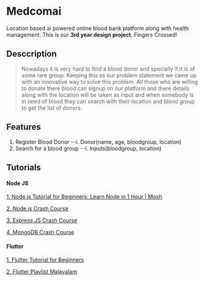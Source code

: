 # Medcomai
Location based ai powered online blood bank platform along with health management. This is our **3rd year design project**, Fingers Crossed!

## Desccription
>Nowadays it is very hard to find a blood donor and specially if it is of some rare group. Keeping this as our problem statement we came up with an innovative way to solve this problem. All those who are willing to donate there blood can signup on our platform and there details along with the location will be taken as input and when somebody is in need of blood they can search with their location and blood group to get the list of donors.

## Features

1. Register Blood Donor
⋅⋅⋅i. Donor(name, age, bloodgroup, location)
2. Search for a blood group
⋅⋅⋅i. Inputs(bloodgroup, location) 


## Tutorials 
#### Node JS
[1. Node.js Tutorial for Beginners: Learn Node in 1 Hour | Mosh](https://www.youtube.com/watch?v=TlB_eWDSMt4)

[2. Node.js Crash Course](https://www.youtube.com/watch?v=fBNz5xF-Kx4)

[3. Express JS Crash Course](https://www.youtube.com/watch?v=L72fhGm1tfE)

[4. MongoDB Crash Course](https://www.youtube.com/watch?v=-56x56UppqQ)

#### Flutter 
[1. Flutter Tutorial for Beginners ](https://www.youtube.com/watch?v=1ukSR1GRtMU&list=PL4cUxeGkcC9jLYyp2Aoh6hcWuxFDX6PBJ)

[2. Flutter Playlist Malayalam](https://www.youtube.com/watch?v=tCzyhf-f7zo)


